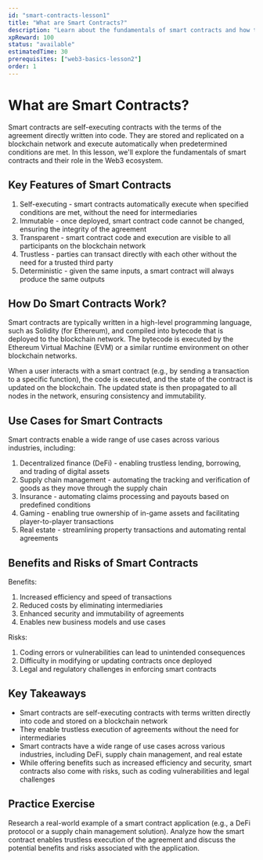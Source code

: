 ```yaml
---
id: "smart-contracts-lesson1"
title: "What are Smart Contracts?"
description: "Learn about the fundamentals of smart contracts and how they enable trustless execution of agreements on blockchain networks."
xpReward: 100
status: "available"
estimatedTime: 30
prerequisites: ["web3-basics-lesson2"]
order: 1
---
```


# What are Smart Contracts?

Smart contracts are self-executing contracts with the terms of the agreement directly written into code. They are stored and replicated on a blockchain network and execute automatically when predetermined conditions are met. In this lesson, we'll explore the fundamentals of smart contracts and their role in the Web3 ecosystem.

## Key Features of Smart Contracts

1. Self-executing - smart contracts automatically execute when specified conditions are met, without the need for intermediaries
2. Immutable - once deployed, smart contract code cannot be changed, ensuring the integrity of the agreement
3. Transparent - smart contract code and execution are visible to all participants on the blockchain network
4. Trustless - parties can transact directly with each other without the need for a trusted third party
5. Deterministic - given the same inputs, a smart contract will always produce the same outputs

## How Do Smart Contracts Work?

Smart contracts are typically written in a high-level programming language, such as Solidity (for Ethereum), and compiled into bytecode that is deployed to the blockchain network. The bytecode is executed by the Ethereum Virtual Machine (EVM) or a similar runtime environment on other blockchain networks.

When a user interacts with a smart contract (e.g., by sending a transaction to a specific function), the code is executed, and the state of the contract is updated on the blockchain. The updated state is then propagated to all nodes in the network, ensuring consistency and immutability.

## Use Cases for Smart Contracts

Smart contracts enable a wide range of use cases across various industries, including:

1. Decentralized finance (DeFi) - enabling trustless lending, borrowing, and trading of digital assets
2. Supply chain management - automating the tracking and verification of goods as they move through the supply chain
3. Insurance - automating claims processing and payouts based on predefined conditions
4. Gaming - enabling true ownership of in-game assets and facilitating player-to-player transactions
5. Real estate - streamlining property transactions and automating rental agreements

## Benefits and Risks of Smart Contracts

Benefits:
1. Increased efficiency and speed of transactions
2. Reduced costs by eliminating intermediaries
3. Enhanced security and immutability of agreements
4. Enables new business models and use cases

Risks:
1. Coding errors or vulnerabilities can lead to unintended consequences
2. Difficulty in modifying or updating contracts once deployed
3. Legal and regulatory challenges in enforcing smart contracts

## Key Takeaways

- Smart contracts are self-executing contracts with terms written directly into code and stored on a blockchain network
- They enable trustless execution of agreements without the need for intermediaries
- Smart contracts have a wide range of use cases across various industries, including DeFi, supply chain management, and real estate
- While offering benefits such as increased efficiency and security, smart contracts also come with risks, such as coding vulnerabilities and legal challenges

## Practice Exercise

Research a real-world example of a smart contract application (e.g., a DeFi protocol or a supply chain management solution). Analyze how the smart contract enables trustless execution of the agreement and discuss the potential benefits and risks associated with the application.